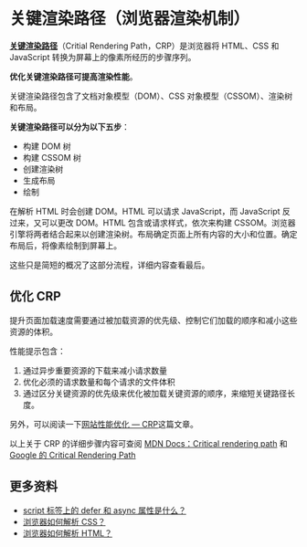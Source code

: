 # 关键渲染路径（浏览器渲染机制）

[**关键渲染路径**](https://developer.mozilla.org/en-US/docs/Web/Performance/Critical_rendering_path)（Critial Rendering Path，CRP）是浏览器将 HTML、CSS 和 JavaScript 转换为屏幕上的像素所经历的步骤序列。

**优化关键渲染路径可提高渲染性能**。

关键渲染路径包含了文档对象模型（DOM）、CSS 对象模型（CSSOM）、渲染树和布局。

**关键渲染路径可以分为以下五步**：

- 构建 DOM 树
- 构建 CSSOM 树
- 创建渲染树
- 生成布局
- 绘制

在解析 HTML 时会创建 DOM。HTML 可以请求 JavaScript，而 JavaScript 反过来，又可以更改 DOM。HTML 包含或请求样式，依次来构建 CSSOM。浏览器引擎将两者结合起来以创建渲染树。布局确定页面上所有内容的大小和位置。确定布局后，将像素绘制到屏幕上。

这些只是简短的概况了这部分流程，详细内容查看最后。

## 优化 CRP

提升页面加载速度需要通过被加载资源的优先级、控制它们加载的顺序和减小这些资源的体积。

性能提示包含：

1. 通过异步重要资源的下载来减小请求数量
2. 优化必须的请求数量和每个请求的文件体积
3. 通过区分关键资源的优先级来优化被加载关键资源的顺序，来缩短关键路径长度。

另外，可以阅读一下[网站性能优化 — CRP](https://segmentfault.com/a/1190000008550336)这篇文章。

以上关于 CRP 的详细步骤内容可查阅 [MDN Docs：Critical rendering path](https://developer.mozilla.org/en-US/docs/Web/Performance/Critical_rendering_path) 和 [Google 的 Critical Rendering Path](https://developers.google.com/web/fundamentals/performance/critical-rendering-path/)

## 更多资料

- [script 标签上的 defer 和 async 属性是什么？](https://github.com/lio-zero/blog/blob/main/HTML/script%20%E6%A0%87%E7%AD%BE%E4%B8%8A%E7%9A%84%20defer%20%E5%92%8C%20async%20%E5%B1%9E%E6%80%A7%E6%98%AF%E4%BB%80%E4%B9%88%EF%BC%9F.md)
- [浏览器如何解析 CSS？](https://github.com/lio-zero/blog/blob/main/%E6%B5%8F%E8%A7%88%E5%99%A8/%E6%B5%8F%E8%A7%88%E5%99%A8%E5%A6%82%E4%BD%95%E8%A7%A3%E6%9E%90%20CSS%EF%BC%9F.md)
- [浏览器如何解析 HTML？](https://github.com/lio-zero/blog/blob/main/%E6%B5%8F%E8%A7%88%E5%99%A8/%E6%B5%8F%E8%A7%88%E5%99%A8%E5%A6%82%E4%BD%95%E8%A7%A3%E6%9E%90%20HTML%EF%BC%9F.md)
